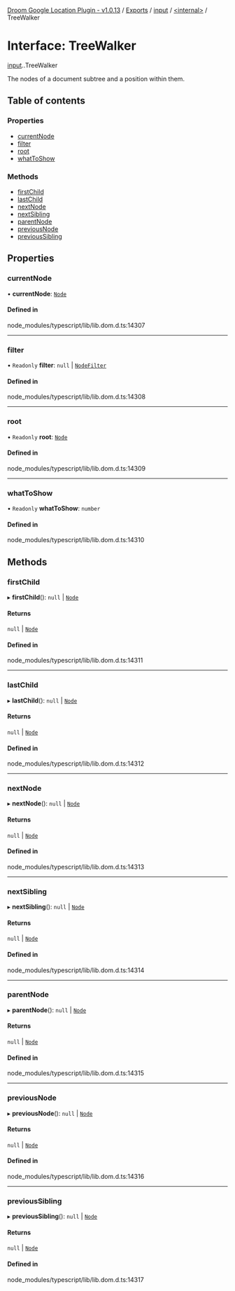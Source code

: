 [Droom Google Location Plugin - v1.0.13](../README.md) / [Exports](../modules.md) / [input](../modules/input.md) / [<internal\>](../modules/input._internal_.md) / TreeWalker

# Interface: TreeWalker

[input](../modules/input.md).[<internal>](../modules/input._internal_.md).TreeWalker

The nodes of a document subtree and a position within them.

## Table of contents

### Properties

- [currentNode](input._internal_.TreeWalker.md#currentnode)
- [filter](input._internal_.TreeWalker.md#filter)
- [root](input._internal_.TreeWalker.md#root)
- [whatToShow](input._internal_.TreeWalker.md#whattoshow)

### Methods

- [firstChild](input._internal_.TreeWalker.md#firstchild)
- [lastChild](input._internal_.TreeWalker.md#lastchild)
- [nextNode](input._internal_.TreeWalker.md#nextnode)
- [nextSibling](input._internal_.TreeWalker.md#nextsibling)
- [parentNode](input._internal_.TreeWalker.md#parentnode)
- [previousNode](input._internal_.TreeWalker.md#previousnode)
- [previousSibling](input._internal_.TreeWalker.md#previoussibling)

## Properties

### currentNode

• **currentNode**: [`Node`](../modules/input._internal_.md#node)

#### Defined in

node_modules/typescript/lib/lib.dom.d.ts:14307

___

### filter

• `Readonly` **filter**: ``null`` \| [`NodeFilter`](../modules/input._internal_.md#nodefilter-1)

#### Defined in

node_modules/typescript/lib/lib.dom.d.ts:14308

___

### root

• `Readonly` **root**: [`Node`](../modules/input._internal_.md#node)

#### Defined in

node_modules/typescript/lib/lib.dom.d.ts:14309

___

### whatToShow

• `Readonly` **whatToShow**: `number`

#### Defined in

node_modules/typescript/lib/lib.dom.d.ts:14310

## Methods

### firstChild

▸ **firstChild**(): ``null`` \| [`Node`](../modules/input._internal_.md#node)

#### Returns

``null`` \| [`Node`](../modules/input._internal_.md#node)

#### Defined in

node_modules/typescript/lib/lib.dom.d.ts:14311

___

### lastChild

▸ **lastChild**(): ``null`` \| [`Node`](../modules/input._internal_.md#node)

#### Returns

``null`` \| [`Node`](../modules/input._internal_.md#node)

#### Defined in

node_modules/typescript/lib/lib.dom.d.ts:14312

___

### nextNode

▸ **nextNode**(): ``null`` \| [`Node`](../modules/input._internal_.md#node)

#### Returns

``null`` \| [`Node`](../modules/input._internal_.md#node)

#### Defined in

node_modules/typescript/lib/lib.dom.d.ts:14313

___

### nextSibling

▸ **nextSibling**(): ``null`` \| [`Node`](../modules/input._internal_.md#node)

#### Returns

``null`` \| [`Node`](../modules/input._internal_.md#node)

#### Defined in

node_modules/typescript/lib/lib.dom.d.ts:14314

___

### parentNode

▸ **parentNode**(): ``null`` \| [`Node`](../modules/input._internal_.md#node)

#### Returns

``null`` \| [`Node`](../modules/input._internal_.md#node)

#### Defined in

node_modules/typescript/lib/lib.dom.d.ts:14315

___

### previousNode

▸ **previousNode**(): ``null`` \| [`Node`](../modules/input._internal_.md#node)

#### Returns

``null`` \| [`Node`](../modules/input._internal_.md#node)

#### Defined in

node_modules/typescript/lib/lib.dom.d.ts:14316

___

### previousSibling

▸ **previousSibling**(): ``null`` \| [`Node`](../modules/input._internal_.md#node)

#### Returns

``null`` \| [`Node`](../modules/input._internal_.md#node)

#### Defined in

node_modules/typescript/lib/lib.dom.d.ts:14317
